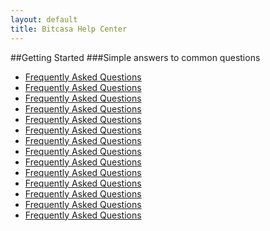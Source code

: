 ```yaml
---
layout: default
title: Bitcasa Help Center
---
```


##Getting Started
###Simple answers to common questions


* [Frequently Asked Questions](#)
* [Frequently Asked Questions](#)
* [Frequently Asked Questions](#)
* [Frequently Asked Questions](#)
* [Frequently Asked Questions](#)
* [Frequently Asked Questions](#)
* [Frequently Asked Questions](#)
* [Frequently Asked Questions](#)
* [Frequently Asked Questions](#)
* [Frequently Asked Questions](#)
* [Frequently Asked Questions](#)
* [Frequently Asked Questions](#)
* [Frequently Asked Questions](#)
* [Frequently Asked Questions](#)


